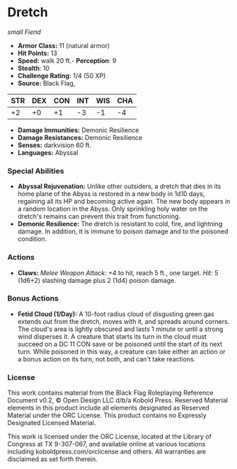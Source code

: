 # Dretch

*small* *Fiend*

- **Armor Class:** 11 (natural armor)
- **Hit Points:** 13 
- **Speed:** walk 20 ft.- **Perception**: 9
- **Stealth**: 10
- **Challenge Rating:** 1/4 (50 XP)
- **Source:** Black Flag,

| STR | DEX | CON | INT | WIS | CHA |
| --- | --- | --- | --- | --- | --- |
| +2 | +0 | +1 | -3 | -1 | -4 |

- **Damage Immunities:** Demonic Resilience
- **Damage Resistances:** Demonic Resilience
- **Senses:** darkvision 60 ft.
- **Languages:** Abyssal

### Special Abilities

- **Abyssal Rejuvenation:** Unlike other outsiders, a dretch that dies in its home plane of the Abyss is restored in a new body in 1d10 days, regaining all its HP and becoming active again. The new body appears in a random location in the Abyss. Only sprinkling holy water on the dretch's remains can prevent this trait from functioning.
- **Demonic Resilience:** The dretch is resistant to cold, fire, and lightning damage. In addition, it is immune to poison damage and to the poisoned condition.

### Actions

- **Claws:** _Melee Weapon Attack:_ +4 to hit, reach 5 ft., one target. _Hit:_ 5 (1d6+2) slashing damage plus 2 (1d4) poison damage.

### Bonus Actions

- **Fetid Cloud (1/Day):** A 10-foot radius cloud of disgusting green gas extends out from the dretch, moves with it, and spreads around corners. The cloud's area is lightly obscured and lasts 1 minute or until a strong wind disperses it. A creature that starts its turn in the cloud must succeed on a DC 11 CON save or be poisoned until the start of its next turn. While poisoned in this way, a creature can take either an action or a bonus action on its turn, not both, and can't take reactions.


### License

This work contains material from the Black Flag Roleplaying Reference Document v0.2, © Open Design LLC d/b/a Kobold Press. Reserved Material elements in this product include all elements designated as Reserved Material under the ORC License. This product contains no Expressly Designated Licensed Material.

This work is licensed under the ORC License, located at the Library of Congress at TX 9-307-067, and available online at various locations including koboldpress.com/orclicense and others. All warranties are disclaimed as set forth therein.
